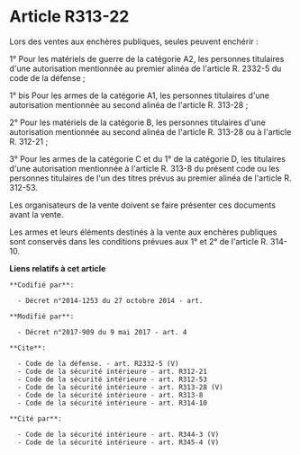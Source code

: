 # Article R313-22

Lors des ventes aux enchères publiques, seules peuvent enchérir : 

1° Pour les matériels de guerre de la catégorie A2, les personnes titulaires d'une autorisation mentionnée au premier alinéa
de l'article R. 2332-5 du code de la défense ; 

1° bis Pour les armes de la catégorie A1, les personnes titulaires d'une autorisation mentionnée au second alinéa de
l'article R. 313-28 ; 

2° Pour les matériels de la catégorie B, les personnes titulaires d'une autorisation mentionnée au second alinéa de l'article
R. 313-28 ou à l'article R. 312-21 ; 

3° Pour les armes de la catégorie C et du 1° de la catégorie D, les titulaires d'une autorisation mentionnée à l'article R.
313-8 du présent code ou les personnes titulaires de l'un des titres prévus au premier alinéa de l'article R. 312-53. 

Les organisateurs de la vente doivent se faire présenter ces documents avant la vente. 

Les armes et leurs éléments destinés à la vente aux enchères publiques sont conservés dans les conditions prévues aux 1° et
2° de l'article R. 314-10.

**Liens relatifs à cet article**

	**Codifié par**:

	  - Décret n°2014-1253 du 27 octobre 2014 - art.

	**Modifié par**:

	  - Décret n°2017-909 du 9 mai 2017 - art. 4

	**Cite**:

	  - Code de la défense. - art. R2332-5 (V)
	  - Code de la sécurité intérieure - art. R312-21
	  - Code de la sécurité intérieure - art. R312-53
	  - Code de la sécurité intérieure - art. R313-28 (V)
	  - Code de la sécurité intérieure - art. R313-8
	  - Code de la sécurité intérieure - art. R314-10

	**Cité par**:

	  - Code de la sécurité intérieure - art. R344-3 (V)
	  - Code de la sécurité intérieure - art. R345-4 (V)
